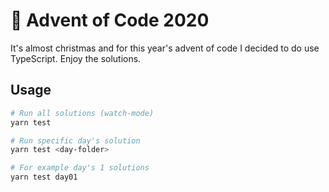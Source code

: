 # 🎄 Advent of Code 2020

It's almost christmas and for this year's advent of code I decided to do use TypeScript. Enjoy the solutions.

## Usage

```bash
# Run all solutions (watch-mode)
yarn test

# Run specific day's solution
yarn test <day-folder>

# For example day's 1 solutions
yarn test day01
```